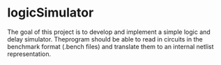 # logicSimulator
The goal of this project is to develop and implement a simple logic and delay simulator.  Theprogram should be able to read in circuits in the benchmark format (.bench files) and translate them to an internal netlist representation.
